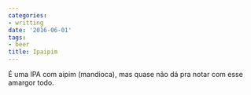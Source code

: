 ```yaml
---
categories:
- writting
date: '2016-06-01'
tags:
- beer
title: Ipaipim
---
```


É uma IPA com aipim (mandioca), mas quase não dá pra notar com esse amargor todo.